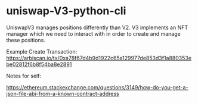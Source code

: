 # uniswap-V3-python-cli

UniswapV3 manages positions differently than V2. V3 implements an NFT manager which we need to interact with in order to create and manage these positions. 

Example Create Transaction: https://arbiscan.io/tx/0xa78f67d4b9d1922c65a129977de853d3f1a880353ebe02812f6b8f54ba8e2891

Notes for self:

https://ethereum.stackexchange.com/questions/3149/how-do-you-get-a-json-file-abi-from-a-known-contract-address
